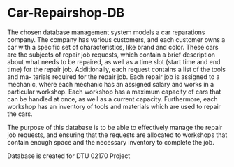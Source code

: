 # Car-Repairshop-DB

The chosen database management system models a car reparations company. The company has various customers, and each customer owns a car with a specific set of characteristics, like brand and color. These cars are the subjects of repair job requests, which contain a brief description about what needs to be repaired, as well as a time slot (start time and end time) for the repair job. Additionally, each request contains a list of the tools and ma- terials required for the repair job. Each repair job is assigned to a mechanic, where each mechanic has an assigned salary and works in a particular workshop. Each workshop has a maximum capacity of cars that can be handled at once, as well as a current capacity. Furthermore, each workshop has an inventory of tools and materials which are used to repair the cars.

The purpose of this database is to be able to effectively manage the repair job requests, and ensuring that the requests are allocated to workshops that contain enough space and the necessary inventory to complete the job.

Database is created for DTU 02170 Project
